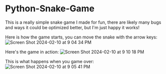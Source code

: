# Python-Snake-Game
This is a really simple snake game I made for fun, there are likely many bugs and ways it could be optimized better, but I'm just happy it works!

Here is how the game starts, you can move the snake with the arrow keys:
![Screen Shot 2024-02-10 at 9 04 34 PM](https://github.com/drewstephenson/Python-Snake-Game/assets/116836139/2f03a270-2133-41a8-95de-eef561152a15)

Here's the game in action:
![Screen Shot 2024-02-10 at 9 10 18 PM](https://github.com/drewstephenson/Python-Snake-Game/assets/116836139/6e1970cd-becf-4401-8c6c-7a5a7c0a6ceb)

This is what happens when you game over:
![Screen Shot 2024-02-10 at 9 05 41 PM](https://github.com/drewstephenson/Python-Snake-Game/assets/116836139/9b86c670-c8ed-4cbc-a304-74246426b420)


